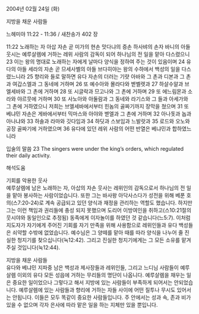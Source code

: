 2004년 02월 24일 (화)

지방을 채운 사람들



느헤미야 11:22 - 11:36 / 새찬송가 402 장


11:22 노래하는 자 아삽 자손 곧 미가의 현손 맛다냐의 증손 하사뱌의 손자 바니의 아들 웃시는 예루살렘에 거하는 레위 사람의 감독이 되어 하나님의 전 일을 맡아 다스렸으니 
23 이는 왕의 명대로 노래하는 자에게 날마다 양식을 정하여 주는 것이 있음이며 
24 유다의 아들 세라의 자손 곧 므세사벨의 아들 브다히야는 왕의 수하에서 백성의 일을 다스렸느니라 
25 향리와 들로 말하면 유다 자손의 더러는 기럇 아바와 그 촌과 디본과 그 촌과 여갑스엘과 그 동네에 거하며 
26 또 예수아와 몰라다와 벧벨렛과 
27 하살수알과 브엘세바와 그 촌에 거하며 
28 또 시글락과 므고나와 그 촌에 거하며 
29 또 에느림몬과 소라와 야르뭇에 거하며 
30 또 사노아와 아둘람과 그 동네와 라기스와 그 들과 아세가와 그 촌에 거하였으니 저희는 브엘세바에서부터 힌놈의 골짜기까지 장막을 쳤으며 
31 또 베냐민 자손은 게바에서부터 믹마스와 아야와 벧엘과 그 촌에 거하며 
32 아나돗과 놉과 아나냐와 
33 하솔과 라마와 깃다임과 
34 하딧과 스보임과 느발랏과 
35 로드와 오노와 공장 골짜기에 거하였으며 
36 유다에 있던 레위 사람의 어떤 반열은 베냐민과 합하였느니라 

입술의 말씀 
23 The singers were under the king’s orders, which regulated their daily activity.

해석도움





기회를 악용한 웃사  
예루살렘에 남은 노래하는 자, 아삽의 자손 웃사는 레위인의 감독으로서 하나님의 전 일을 맡아 봉사하는 사람이었습니다. 또한 그는 바사왕 아닥사스다가 성전을 위해 베푼 호의(스7:20-24)로 계속 공급되고 있던 양식과 재정을 관리하는 역할도 했습니다. 하지만 그는 이런 책임과 권리들에 충성 되지 못했으며 도리어 이방여인을 취하고(스10:21절의 웃시야와 동일인으로 추정됨) 동족에게 이자놀이를 하였던 것 같습니다(느5:7). 이처럼 지도자가 자기에게 주어진 기회를 자기 만족을 위해 사용함으로 레위인들과 유다 백성들은 쇠약할 수밖에 없었습니다. 예수님은 그 양떼를 맡아 때를 따라 양식을 나누어 줄 진실한 청지기를 찾으십니다(눅12:42). 그리고 진실한 청지기에게는 그 모든 소유를 맡겨 주실 것입니다(눅12:44).  

지방을 채운 사람들  
유다와 베냐민 지파중 남은 백성과 제사장들과 레위인들, 그리고 느디님 사람들이 예루살렘 이외의 유다 모든 성읍에 거하는 무리들의 명단이 나옵니다. 예루살렘을 채우는 일은 중요한 일이었으나 그렇다고 해서 지방에 있는 사람들이 부족하게 되어서는 안되었습니다. 예루살렘에 있는 사람들과 향리에 거하는 자들 사이에 어떤 질투나 무시도 있어서는 안됩니다. 이들은 모두 똑같이 중요한 사람들입니다. 주 안에서는 성과 속, 존과 비가 있을 수 없으며 각자 은사에 따라 맡은 일을 하는 지체만 있을 뿐입니다.